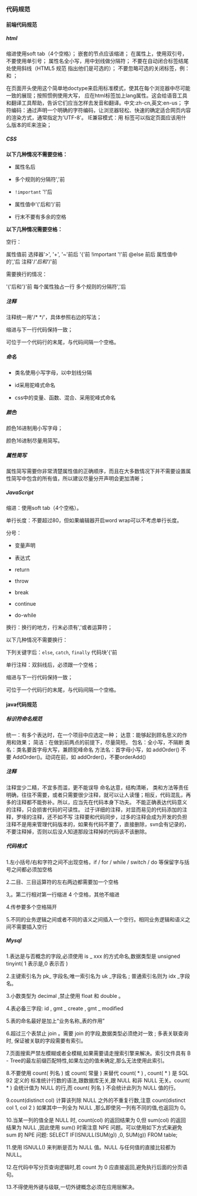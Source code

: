 ### 代码规范

#### 前端代码规范

##### html

缩进使用soft tab（4个空格）；
嵌套的节点应该缩进；
在属性上，使用双引号，不要使用单引号；
属性名全小写，用中划线做分隔符；
不要在自动闭合标签结尾处使用斜线（HTML5 规范 指出他们是可选的）；
不要忽略可选的关闭标签，例：</li> 和 </body>；

在页面开头使用这个简单地doctype来启用标准模式，使其在每个浏览器中尽可能一致的展现；按照惯例使用大写，<!DOCTYPE html>
应在html标签加上lang属性。这会给语音工具和翻译工具帮助，告诉它们应当怎样去发音和翻译。中文:zh-cn,英文:en-us；
 字符编码：通过声明一个明确的字符编码，让浏览器轻松、快速的确定适合网页内容的渲染方式，通常指定为'UTF-8'。
IE兼容模式：用 <meta> 标签可以指定页面应该用什么版本的IE来渲染；

##### **CSS**

**以下几种情况不需要空格：**

- 属性名后

- 多个规则的分隔符','前

- `!important` '!'后

- 属性值中'('后和')'前

- 行末不要有多余的空格

**以下几种情况需要空格：**

空行：

属性值前
选择器'>', '+', '~'前后
'{'前
!important '!'前
@else 前后
属性值中的','后
注释'/*'后和'*/'前

需要换行的情况：

'{'后和'}'前
每个属性独占一行
多个规则的分隔符','后

##### 注释

注释统一用'/* */'，具体参照右边的写法；

缩进与下一行代码保持一致；

可位于一个代码行的末尾，与代码间隔一个空格。

##### 命名

- 类名使用小写字母，以中划线分隔

- id采用驼峰式命名

- css中的变量、函数、混合、采用驼峰式命名

##### 颜色

颜色16进制用小写字母；

颜色16进制尽量用简写。

##### 属性简写

属性简写需要你非常清楚属性值的正确顺序，而且在大多数情况下并不需要设置属性简写中包含的所有值，所以建议尽量分开声明会更加清晰；

##### **JavaScript**

缩进：使用soft tab（4个空格）。

单行长度：不要超过80，但如果编辑器开启word wrap可以不考虑单行长度。

分号：

- 变量声明

- 表达式

- return

- throw

- break

- continue

- do-while

换行：换行的地方，行末必须有','或者运算符；

以下几种情况不需要换行：

下列关键字后：`else`, `catch`, `finally` 代码块'{'前

单行注释：双斜线后，必须跟一个空格；

缩进与下一行代码保持一致；

可位于一个代码行的末尾，与代码间隔一个空格。

#### java代码规范

##### 标识符命名规范

统一：有多个表达时，在一个项目中应选定一种；
达意：能够起到顾名思义的作用和效果；
简洁：在做到前两点的前提下，尽量简短。
包名：全小写，不隔断
类名：类名要首字母大写，兼顾驼峰命名
方法名：首字母小写，如 addOrder() 不要 AddOrder()。动词在前，如 addOrder()，不要orderAdd()

##### 注释

注释宜少二精，不宜多而滥，更不能误导
命名达意，结构清晰， 类和方法等责任明确，往往不需要，或者只需要很少注释，就可以让人读懂；相反，代码混乱，再多的注释都不能弥补。所以，应当先在代码本身下功夫。
不能正确表达代码意义的注释，只会损害代码的可读性。
过于详细的注释，对显而易见的代码添加的注释，罗嗦的注释，还不如不写
注释要和代码同步，过多的注释会成为开发的负担
注释不是用来管理代码版本的，如果有代码不要了，直接删除，svn会有记录的，不要注释掉，否则以后没人知道那段注释掉的代码该不该删除。

##### 代码格式

1.左小括号/右和字符之间不出现空格，if / for / while / switch / do 等保留字与括号之间都必须加空格

2.二目、三目运算符的左右两边都需要加一个空格

3,。第二行相对第一行缩进 4 个空格，其他不缩进

4.传参要多个空格隔开

5.不同的业务逻辑之间或者不同的语义之间插入一个空行。相同业务逻辑和语义之间不需要插入空行

##### Mysql

1.表达是与否概念的字段,必须使用 is _ xxx 的方式命名,数据类型是 unsigned tinyint( 1 表示是,0 表示否 )

2.主键索引名为 pk_ 字段名;唯一索引名为 uk _字段名 ; 普通索引名则为 idx _字段名。

3.小数类型为 decimal ,禁止使用 float 和 double 。

4.表必备三字段: id , gmt _ create , gmt _ modified

5.表的命名最好是加上“业务名称_表的作用”

6.超过三个表禁止 join 。需要 join 的字段,数据类型必须绝对一致 ; 多表关联查询时,
 保证被关联的字段需要有索引。

7.页面搜索严禁左模糊或者全模糊,如果需要请走搜索引擎来解决。索引文件具有 B - Tree的最左前缀匹配特性,如果左边的值未确定,那么无法使用此索引。

8.不要使用 count( 列名 ) 或 count( 常量 ) 来替代 count( * ) , count( * ) 是 SQL 92 定义的
 标准统计行数的语法,跟数据库无关,跟 NULL 和非 NULL 无关。count( * ) 会统计值为 NULL 的行,而 count( 列名 ) 不会统计此列为 NULL 值的行。

9.count(distinct col) 计算该列除 NULL 之外的不重复行数,注意 count(distinct
 col 1, col 2 ) 如果其中一列全为 NULL ,那么即使另一列有不同的值,也返回为 0。

10.当某一列的值全是 NULL 时, count(col) 的返回结果为 0,但 sum(col) 的返回结果为
 NULL ,因此使用 sum() 时需注意 NPE 问题。可以使用如下方式来避免 sum 的 NPE 问题: SELECT IF(ISNULL(SUM(g)) ,0, SUM(g)) FROM table;

11.使用 ISNULL() 来判断是否为 NULL 值。NULL 与任何值的直接比较都为 NULL。

12.在代码中写分页查询逻辑时,若 count 为 0 应直接返回,避免执行后面的分页语句。

13.不得使用外键与级联,一切外键概念必须在应用层解决。